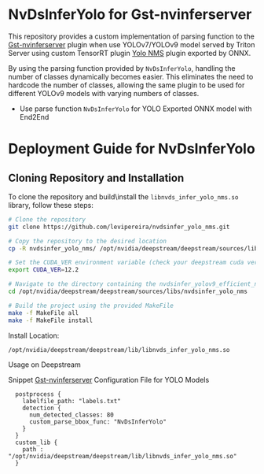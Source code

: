 # NvDsInferYolo for Gst-nvinferserver

This repository provides a custom implementation of parsing function to the [Gst-nvinferserver](https://docs.nvidia.com/metropolis/deepstream/dev-guide/text/DS_plugin_gst-nvinferserver.html) plugin when use YOLOv7/YOLOv9 model served by Triton Server using custom TensorRT plugin [Yolo NMS](https://github.com/levipereira/TensorRT/tree/release/8.6/plugin/yoloNMSPlugin) plugin exported by ONNX.


By using the parsing function provided by `NvDsInferYolo`, handling the number of classes dynamically becomes easier. This eliminates the need to hardcode the number of classes, allowing the same plugin to be used for different YOLOv9 models with varying numbers of classes.

- Use parse function `NvDsInferYolo` for YOLO Exported ONNX model with End2End


# Deployment Guide for NvDsInferYolo


## Cloning Repository and Installation

To clone the repository and build\install the `libnvds_infer_yolo_nms.so` library, follow these steps:


```bash
# Clone the repository
git clone https://github.com/levipereira/nvdsinfer_yolo_nms.git

# Copy the repository to the desired location
cp -R nvdsinfer_yolo_nms/ /opt/nvidia/deepstream/deepstream/sources/libs/

# Set the CUDA_VER environment variable (check your deepstream cuda version.  The DS 6.4 use cuda 12.2)
export CUDA_VER=12.2

# Navigate to the directory containing the nvdsinfer_yolov9_efficient_nms library
cd /opt/nvidia/deepstream/deepstream/sources/libs/nvdsinfer_yolo_nms

# Build the project using the provided MakeFile
make -f MakeFile all
make -f MakeFile install

```
Install Location:

`/opt/nvidia/deepstream/deepstream/lib/libnvds_infer_yolo_nms.so`

Usage on Deepstream

Snippet [Gst-nvinferserver](https://docs.nvidia.com/metropolis/deepstream/dev-guide/text/DS_plugin_gst-nvinferserver.html)  Configuration File for YOLO Models
```
  postprocess {
    labelfile_path: "labels.txt"
    detection {
      num_detected_classes: 80
      custom_parse_bbox_func: "NvDsInferYolo"
    }
  }
  custom_lib {
    path : "/opt/nvidia/deepstream/deepstream/lib/libnvds_infer_yolo_nms.so"
  }
```

